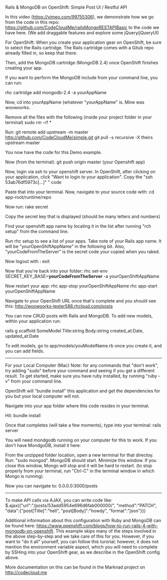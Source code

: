 Rails & MongoDB on OpenShift: Simple Post UI / Restful API

In this video (https://vimeo.com/99755306), we demonstrate how we go from the code in this repo: https://github.com/CodeCloudMe/railsMongoRESTAPIBasic  to the code we have here. (We add draggable features and explore some jQuery/jQueryUI)

For OpenShift:
When you create your application gear on OpenShift, be sure to select the Rails cartridge. 
The Rails cartridge comes with a Gitub repo already filled in, so keep that there.

Then, add the MongoDB cartridge (MongoDB  2.4) once OpenShift finishes creating your app. 

If you want to perform the MongoDB include  from your command line, you can run: 

rhc cartridge add mongodb-2.4 -a yourAppName

Now, cd into yourAppName (whatever "yourAppName" is. Mine was woowoorks.

Remove all the files with the following (inside your project folder in your terminal)
sudo rm -rf *



Run: 
git remote add upstream -m master http://github.com/CodeCloudMe/simple.git
git pull -s recursive -X theirs upstream master

You now have the code for this Demo example.

Now (from the terminal): 
git push origin master (your Openshift app)

Now, login via ssh to your openshift server. In  OpenShift, after clicking on your application, click "Want to login to your application". Copy the "ssh 53ab76df5973c[...]"
" code

Paste that into your terminal.
Now, navigate to your source code with:
cd app-root/runtime/repo

Now run:
rake secret

Copy the secret key that is displayed (should be many letters and numbers)

Find your openshift app name by locating it in the list after running "rch setup" from the command line.

Run rhc setup to see a list of your apps. Take note of your Rails app name. It will be "yourOpenShiftAppName" in the following bit. Also, "yourCodeFromTheServer" is the secret code your copied when you raked.

Now logout with : exit

Now that you're back into your folder:
rhc set-env SECRET_KEY_BASE=**yourCodeFromTheServer** -a yourOpenShiftAppName

Now restart your app:
rhc app-stop yourOpenShiftAppName
rhc app-start yourOpenShiftAppName

Navigate to your OpenShift URL once that's complete and you should see this:
http://woowoorks-tester588.rhcloud.com/posts

You can now CRUD posts with Rails and MongoDB.
To add new models, within your application run:

rails g scaffold SomeModel Title:string Body:string created_at:Date, updated_at:Date

To edit models, go to app/models/youModelName.rb once you create it, and you can add fields.

********

For your Local Computer (Mac)
Note: for any commands that "don't work", try adding "sudo" before your command and seeing if you get a different result.
To get started, make sure you have ruby installed, by running "ruby -v" from your command line.

OpenShift will "bundle install" this application and get the dependencies for you but your local computer will not.

Navigate into your app folder where this code resides in your terminal.

Hit:
bundle install

Once that completes (will take a few moments), type into your terminal:
rails server

You will need mondgodb running on your computer for this to work. If you don't have MondgoDB, install it here: 

From the unzipped folder location, open a new terminal for that directoy. Run: "sudo mongod".
MongoDB should start. Minimize this window. If you close this window, Mongo will stop and it will be hard to restart. (to stop properly from your terminal, run "Ctrl-C" in the terminal window in which Mongo is running).

Now you can navigate to: 0.0.0.0:3000/posts

***************

To make API calls via AJAX, you can write code like:
$.ajax({"url":"/posts/53add5954e696d6fab000000/", "method":"PATCH", "data":{"post[Title]":"hell", "post[Body]":"howdy", "format":"json"}})

Additional information about this configuration with Ruby and MongoDB can be found here: https://www.openshift.com/blogs/how-to-run-rails-4-with-mongodb-on-openshift. This example skips many of the steps involved in the above step-by-step and we take care of this for you. However, if you want to "do it all" yourself, you can follow this turorial; however, it does not mention the environment variable aspect, which you will need to complete by SSHing into your OpenShift gear, as we describe in the OpenShift config above.

More documentation on this can be found in the Marknad project on http://codecloud.me




